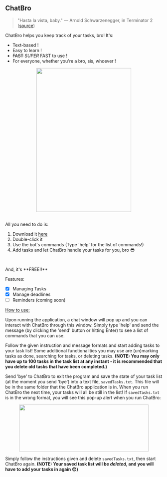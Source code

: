 ## ChatBro

> "Hasta la vista, baby." — Arnold Schwarzenegger, in Terminator 2 ([source](https://youtu.be/dyt3dalRqXE?si=26olgWUW_a1XWXdX&t=481))

ChatBro helps you keep track of your tasks, bro! It's:

 - Text-based !
 - Easy to learn !
 - ~~FAST~~ *SUPER* FAST to use !
 - For everyone, whether you're a bro, sis, whoever !

<p align="center">
  <img width="304" height="460" src="https://cdn.discordapp.com/attachments/523125126540165121/1210247336824143873/image.png?ex=65e9ddaa&is=65d768aa&hm=62d2530f8b03da98daa28aa9d2766863099d0cfc86c3ecb555524bc4caed3e53&">
</p>

<br>
All you need to do is:

 1. Download it [here](https://github.com/jimseah-0116/ip)
 2. Double-click it
 3. Use the bot's commands (Type 'help' for the list of commands!)
 4. Add tasks and let ChatBro handle your tasks for you, bro 😎
<br>
<p>And, it's **FREE!!** </p>
 Features:
 
 - [x] Managing Tasks
 - [x] Manage deadlines
 - [ ] Reminders (coming soon)

<ins> How to use: </ins>

Upon running the application, a chat window will pop up and you can interact with ChatBro through this window. Simply type 'help' and send the message (by clicking the 'send' button or hitting Enter) to see a list of commands that you can use.

Follow the given instruction and message formats and start adding tasks to your task list! Some additional functionalities you may use are (un)marking tasks as done, searching for tasks, or deleting tasks.
**(NOTE: You may only have up to 100 tasks in the task list at any instant - it is recommended that you delete old tasks that have been completed.)**

Send 'bye' to ChatBro to exit the program and save the state of your task list (at the moment you send 'bye') into a text file, `savedTasks.txt`. This file will be in the same folder that the ChatBro application is in. When you run ChatBro the next time, your tasks will all be still in the list!
If `savedTasks.txt` is in the wrong format, you will see this pop-up alert when you run ChatBro:
<p align="center">
  <img width="415" height="150" src="https://cdn.discordapp.com/attachments/523125126540165121/1210286867006881906/image.png?ex=65ea027b&is=65d78d7b&hm=e7a5e69c3fec31607ee979692df955c815247f9d8b45f35f7af1d44d96ab3222&">
</p>

Simply follow the instructions given and delete `savedTasks.txt`, then start ChatBro again.
 **(NOTE: Your saved task list will be *deleted*, and you will have to add your tasks in again 😔)**
